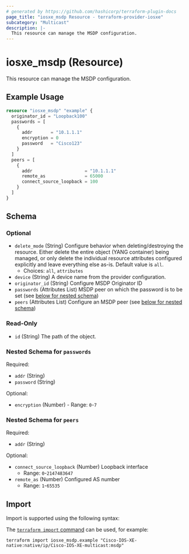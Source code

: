 ```yaml
---
# generated by https://github.com/hashicorp/terraform-plugin-docs
page_title: "iosxe_msdp Resource - terraform-provider-iosxe"
subcategory: "Multicast"
description: |-
  This resource can manage the MSDP configuration.
---
```


# iosxe_msdp (Resource)

This resource can manage the MSDP configuration.

## Example Usage

```terraform
resource "iosxe_msdp" "example" {
  originator_id = "Loopback100"
  passwords = [
    {
      addr       = "10.1.1.1"
      encryption = 0
      password   = "Cisco123"
    }
  ]
  peers = [
    {
      addr                    = "10.1.1.1"
      remote_as               = 65000
      connect_source_loopback = 100
    }
  ]
}
```

<!-- schema generated by tfplugindocs -->
## Schema

### Optional

- `delete_mode` (String) Configure behavior when deleting/destroying the resource. Either delete the entire object (YANG container) being managed, or only delete the individual resource attributes configured explicitly and leave everything else as-is. Default value is `all`.
  - Choices: `all`, `attributes`
- `device` (String) A device name from the provider configuration.
- `originator_id` (String) Configure MSDP Originator ID
- `passwords` (Attributes List) MSDP peer on which the password is to be set (see [below for nested schema](#nestedatt--passwords))
- `peers` (Attributes List) Configure an MSDP peer (see [below for nested schema](#nestedatt--peers))

### Read-Only

- `id` (String) The path of the object.

<a id="nestedatt--passwords"></a>
### Nested Schema for `passwords`

Required:

- `addr` (String)
- `password` (String)

Optional:

- `encryption` (Number) - Range: `0`-`7`


<a id="nestedatt--peers"></a>
### Nested Schema for `peers`

Required:

- `addr` (String)

Optional:

- `connect_source_loopback` (Number) Loopback interface
  - Range: `0`-`2147483647`
- `remote_as` (Number) Configured AS number
  - Range: `1`-`65535`

## Import

Import is supported using the following syntax:

The [`terraform import` command](https://developer.hashicorp.com/terraform/cli/commands/import) can be used, for example:

```shell
terraform import iosxe_msdp.example "Cisco-IOS-XE-native:native/ip/Cisco-IOS-XE-multicast:msdp"
```
